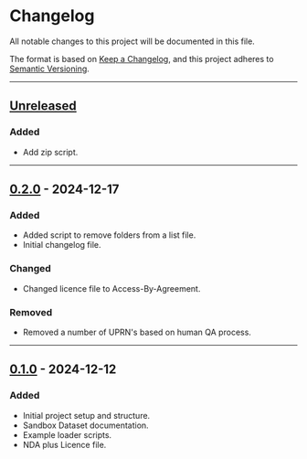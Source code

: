 # Changelog

All notable changes to this project will be documented in this file.

The format is based on [Keep a Changelog](https://keepachangelog.com/en/1.1.0/),
and this project adheres to [Semantic Versioning](https://semver.org/spec/v2.0.0.html).

---

## [Unreleased]

### Added

- Add zip script.

---

## [0.2.0] - 2024-12-17

### Added

- Added script to remove folders from a list file.
- Initial changelog file.

### Changed

- Changed licence file to Access-By-Agreement.

### Removed

- Removed a number of UPRN's based on human QA process.

---

## [0.1.0] - 2024-12-12

### Added

- Initial project setup and structure.
- Sandbox Dataset documentation.
- Example loader scripts.
- NDA plus Licence file.

[unreleased]: https://github.com/abc-rp/xri-alpha-sandbox/compare/v0.2.0...HEAD
[0.2.0]: https://github.com/abc-rp/xri-alpha-sandbox/compare/v0.1.0...v0.2.0
[0.1.0]: https://github.com/abc-rp/xri-alpha-sandbox/releases/tag/v0.1.0
